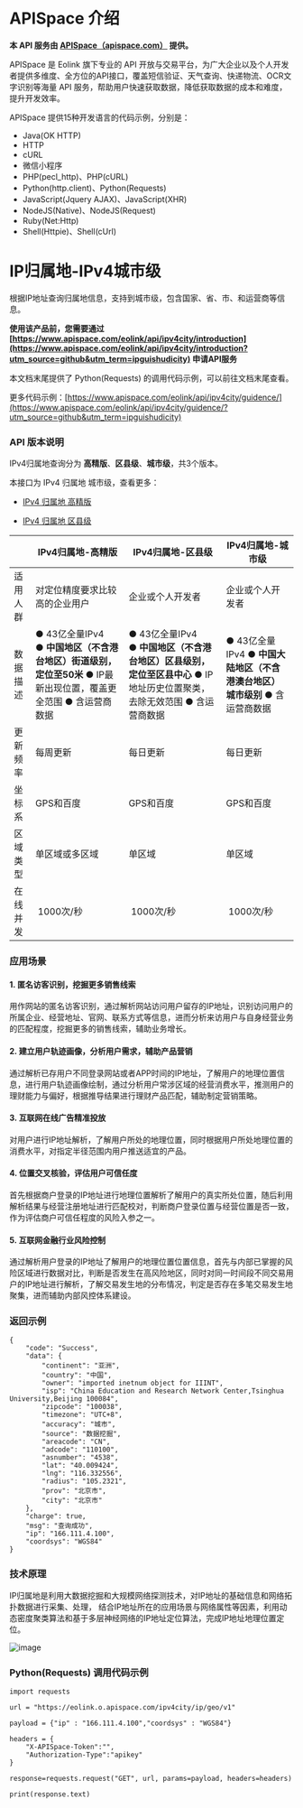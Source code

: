 # APISpace 介绍
**本 API 服务由 [APISpace（apispace.com）](https://www.apispace.com/?utm_source=github&utm_term=ipguishudicity) 提供。**

APISpace 是 Eolink 旗下专业的 API 开放与交易平台，为广大企业以及个人开发者提供多维度、全方位的API接口，覆盖短信验证、天气查询、快递物流、OCR文字识别等海量 API 服务，帮助用户快速获取数据，降低获取数据的成本和难度，提升开发效率。

APISpace 提供15种开发语言的代码示例，分别是：
- Java(OK HTTP)
- HTTP
- cURL
- 微信小程序
- PHP(pecl_http)、PHP(cURL)
- Python(http.client)、Python(Requests)
- JavaScript(Jquery AJAX)、JavaScript(XHR)
- NodeJS(Native)、NodeJS(Request)
- Ruby(Net:Http)
- Shell(Httpie)、Shell(cUrl)

# IP归属地-IPv4城市级

根据IP地址查询归属地信息，支持到城市级，包含国家、省、市、和运营商等信息。

**使用该产品前，您需要通过 [https://www.apispace.com/eolink/api/ipv4city/introduction](https://www.apispace.com/eolink/api/ipv4city/introduction?utm_source=github&utm_term=ipguishudicity) 申请API服务**

本文档末尾提供了 Python(Requests) 的调用代码示例，可以前往文档末尾查看。

更多代码示例：[https://www.apispace.com/eolink/api/ipv4city/guidence/](https://www.apispace.com/eolink/api/ipv4city/guidence/?utm_source=github&utm_term=ipguishudicity)

### API 版本说明

IPv4归属地查询分为 **高精版**、**区县级**、**城市级**，共3个版本。

本接口为 IPv4 归属地 城市级，查看更多：

-   [IPv4 归属地 高精版](https://www.apispace.com/eolink/api/ipv4street/introduction?utm_source=github&utm_term=ipguishudigaojing)

-   [IPv4 归属地 区县级](https://www.apispace.com/eolink/api/ipguishu/introduction?utm_source=github&utm_term=ipguishudicity)  
      


|      | IPv4归属地-高精版                                                          | IPv4归属地-区县级                                                             | IPv4归属地-城市级                                    |
| ---- | -------------------------------------------------------------------- | ----------------------------------------------------------------------- | ---------------------------------------------- |
| 适用人群 | 对定位精度要求比较高的企业用户                                                      | 企业或个人开发者                                                                | 企业或个人开发者                                       |
| 数据描述 | ● 43亿全量IPv4 ● **中国地区（不含港台地区）街道级别，定位至50米** ● IP最新出现位置，覆盖更全范围 ● 含运营商数据 | ● 43亿全量IPv4 ● **中国地区（不含港台地区）区县级别，定位至区县中心** ● IP地址历史位置聚类，去除无效范围 ● 含运营商数据 | ● 43亿全量IPv4 ● **中国大陆地区（不含港澳台地区）城市级别** ● 含运营商数据 |
| 更新频率 | 每周更新                                                                 | 每日更新                                                                    | 每日更新                                           |
| 坐标系  | GPS和百度                                                               | GPS和百度                                                                  | GPS和百度                                         |
| 区域类型 | 单区域或多区域                                                              | 单区域                                                                     | 单区域                                            |
| 在线并发 |  1000次/秒                                                             |  1000次/秒                                                                |  1000次/秒                                       |


### 应用场景
#### 1. 匿名访客识别，挖掘更多销售线索
用作网站的匿名访客识别，通过解析网站访问用户留存的IP地址，识别访问用户的所属企业、经营地址、官网、联系方式等信息，进而分析来访用户与自身经营业务的匹配程度，挖掘更多的销售线索，辅助业务增长。

#### 2. 建立用户轨迹画像，分析用户需求，辅助产品营销
通过解析已存用户不同登录网站或者APP时间的IP地址，了解用户的地理位置信息，进行用户轨迹画像绘制，通过分析用户常涉区域的经营消费水平，推测用户的理财能力与偏好，根据推导结果进行理财产品匹配，辅助制定营销策略。

#### 3. 互联网在线广告精准投放
对用户进行IP地址解析，了解用户所处的地理位置，同时根据用户所处地理位置的消费水平，对指定半径范围内用户推送适宜的产品。

#### 4. 位置交叉核验，评估用户可信任度
首先根据商户登录的IP地址进行地理位置解析了解用户的真实所处位置，随后利用解析结果与经营注册地址进行匹配校对，判断商户登录位置与经营位置是否一致，作为评估商户可信任程度的风险入参之一。

#### 5. 互联网金融行业风险控制
通过解析用户登录的IP地址了解用户的地理位置位置信息，首先与内部已掌握的风险区域进行数据对比，判断是否发生在高风险地区，同时对同一时间段不同交易用户的IP地址进行解析，了解交易发生地的分布情况，判定是否存在多笔交易发生地聚集，进而辅助内部风控体系建设。

### 返回示例

```
{
    "code": "Success",
    "data": {
        "continent": "亚洲",
        "country": "中国",
        "owner": "imported inetnum object for IIINT",
        "isp": "China Education and Research Network Center,Tsinghua University,Beijing 100084",
        "zipcode": "100038",
        "timezone": "UTC+8",
        "accuracy": "城市",
        "source": "数据挖掘",
        "areacode": "CN",
        "adcode": "110100",
        "asnumber": "4538",
        "lat": "40.009424",
        "lng": "116.332556",
        "radius": "105.2321",
        "prov": "北京市",
        "city": "北京市"
    },
    "charge": true,
    "msg": "查询成功",
    "ip": "166.111.4.100",
    "coordsys": "WGS84"
}
```

### 技术原理

IP归属地是利用大数据挖掘和大规模网络探测技术，对IP地址的基础信息和网络拓扑数据进行采集、处理， 结合IP地址所在的应用场景与网络属性等因素，利用动态密度聚类算法和基于多层神经网络的IP地址定位算法，完成IP地址地理位置定位。

![image](https://user-images.githubusercontent.com/36323798/223399783-82ad92be-7dfe-4ea6-837d-f73155a4caa7.png)


### Python(Requests) 调用代码示例

```
import requests

url = "https://eolink.o.apispace.com/ipv4city/ip/geo/v1"

payload = {"ip" : "166.111.4.100","coordsys" : "WGS84"}

headers = {
    "X-APISpace-Token":"",
    "Authorization-Type":"apikey"
}

response=requests.request("GET", url, params=payload, headers=headers)

print(response.text)

```
